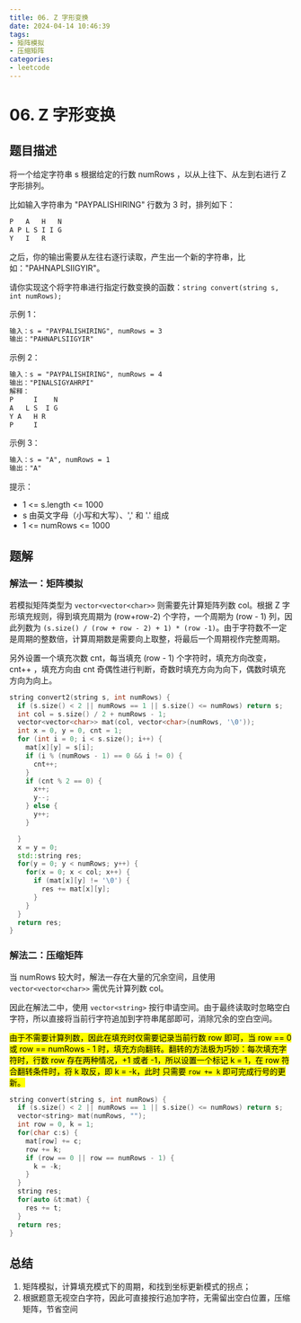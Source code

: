 ```yaml
---
title: 06. Z 字形变换
date: 2024-04-14 10:46:39
tags: 
- 矩阵模拟
- 压缩矩阵
categories:
- leetcode
---
```


# 06. Z 字形变换

## 题目描述

将一个给定字符串 s 根据给定的行数 numRows ，以从上往下、从左到右进行 Z 字形排列。

比如输入字符串为 "PAYPALISHIRING" 行数为 3 时，排列如下：

~~~txt
P   A   H   N
A P L S I I G
Y   I   R
~~~

之后，你的输出需要从左往右逐行读取，产生出一个新的字符串，比如："PAHNAPLSIIGYIR"。

请你实现这个将字符串进行指定行数变换的函数：`string convert(string s, int numRows);`
 

示例 1：

~~~txt
输入：s = "PAYPALISHIRING", numRows = 3
输出："PAHNAPLSIIGYIR"
~~~

示例 2：

~~~txt
输入：s = "PAYPALISHIRING", numRows = 4
输出："PINALSIGYAHRPI"
解释：
P     I    N
A   L S  I G
Y A   H R
P     I
~~~

示例 3：

~~~txt
输入：s = "A", numRows = 1
输出："A"
~~~

提示：

+ 1 <= s.length <= 1000
+ s 由英文字母（小写和大写）、',' 和 '.' 组成
+ 1 <= numRows <= 1000

## 题解

### 解法一：矩阵模拟

若模拟矩阵类型为 `vector<vector<char>>` 则需要先计算矩阵列数 col。根据 Z 字形填充规则，得到填充周期为 (row+row-2) 个字符，一个周期为 (row - 1) 列，因此列数为 `(s.size() / (row + row - 2) + 1) * (row -1)`。由于字符数不一定是周期的整数倍，计算周期数是需要向上取整，将最后一个周期视作完整周期。

另外设置一个填充次数 cnt，每当填充 (row - 1) 个字符时，填充方向改变，cnt++ ，填充方向由 cnt 奇偶性进行判断，奇数时填充方向为向下，偶数时填充方向为向上。

~~~c++
string convert2(string s, int numRows) {
  if (s.size() < 2 || numRows == 1 || s.size() <= numRows) return s;
  int col = s.size() / 2 + numRows - 1;
  vector<vector<char>> mat(col, vector<char>(numRows, '\0'));
  int x = 0, y = 0, cnt = 1;
  for (int i = 0; i < s.size(); i++) {
    mat[x][y] = s[i];
    if (i % (numRows - 1) == 0 && i != 0) {
      cnt++;
    }
    if (cnt % 2 == 0) {
      x++;
      y--;
    } else {
      y++;
    }

  }
  x = y = 0;
  std::string res;
  for(y = 0; y < numRows; y++) {
    for(x = 0; x < col; x++) {
      if (mat[x][y] != '\0') {
        res += mat[x][y];
      }
    }
  }
  return res;
}
~~~

### 解法二：压缩矩阵

当 numRows 较大时，解法一存在大量的冗余空间，且使用 `vector<vector<char>>` 需优先计算列数 col。

因此在解法二中，使用 `vector<string>` 按行申请空间。由于最终读取时忽略空白字符，所以直接将当前行字符追加到字符串尾部即可，消除冗余的空白空间。

<mark>由于不需要计算列数，因此在填充时仅需要记录当前行数 row 即可，当 row == 0 或 row == numRows - 1 时，填充方向翻转。翻转的方法极为巧妙：每次填充字符时，行数 row 存在两种情况，+1 或者 -1，所以设置一个标记 k = 1，在 row 符合翻转条件时，将 k 取反，即 k = -k，此时 只需要 `row += k` 即可完成行号的更新。</mark>

~~~c++
string convert(string s, int numRows) {
  if (s.size() < 2 || numRows == 1 || s.size() <= numRows) return s;
  vector<string> mat(numRows, "");
  int row = 0, k = 1;
  for(char c:s) {
    mat[row] += c;
    row += k;
    if (row == 0 || row == numRows - 1) {
      k = -k;
    }
  }
  string res;
  for(auto &t:mat) {
    res += t;
  }
  return res;
}
~~~

## 总结

1. 矩阵模拟，计算填充模式下的周期，和找到坐标更新模式的拐点；
2. 根据题意无视空白字符，因此可直接按行追加字符，无需留出空白位置，压缩矩阵，节省空间